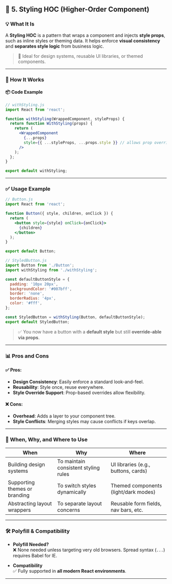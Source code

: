 
## 🎨 5. Styling HOC (Higher-Order Component)

### 💡 What It Is  
A **Styling HOC** is a pattern that wraps a component and injects **style props**, such as inline styles or theming data. It helps enforce **visual consistency** and **separates style logic** from business logic.

> 🎯 Ideal for design systems, reusable UI libraries, or themed components.

---

### 🧱 How It Works

#### 📦 Code Example

```jsx
// withStyling.js
import React from 'react';

function withStyling(WrappedComponent, styleProps) {
  return function WithStyling(props) {
    return (
      <WrappedComponent
        {...props}
        style={{ ...styleProps, ...props.style }} // allows prop override
      />
    );
  };
}

export default withStyling;
```

---

### ✅ Usage Example

```jsx
// Button.js
import React from 'react';

function Button({ style, children, onClick }) {
  return (
    <button style={style} onClick={onClick}>
      {children}
    </button>
  );
}

export default Button;
```

```jsx
// StyledButton.js
import Button from './Button';
import withStyling from './withStyling';

const defaultButtonStyle = {
  padding: '10px 20px',
  backgroundColor: '#007bff',
  border: 'none',
  borderRadius: '4px',
  color: '#fff',
};

const StyledButton = withStyling(Button, defaultButtonStyle);
export default StyledButton;
```

> ✅ You now have a button with a **default style** but still **override-able via props**.

---

### 📊 Pros and Cons

#### ✅ Pros:
- **Design Consistency**: Easily enforce a standard look-and-feel.
- **Reusability**: Style once, reuse everywhere.
- **Style Override Support**: Prop-based overrides allow flexibility.

#### ❌ Cons:
- **Overhead**: Adds a layer to your component tree.
- **Style Conflicts**: Merging styles may cause conflicts if keys overlap.

---

### 📍 When, Why, and Where to Use

| When                         | Why                                        | Where                                |
|-----------------------------|--------------------------------------------|---------------------------------------|
| Building design systems     | To maintain consistent styling rules       | UI libraries (e.g., buttons, cards)   |
| Supporting themes or branding | To switch styles dynamically              | Themed components (light/dark modes)  |
| Abstracting layout wrappers | To separate layout concerns                | Reusable form fields, nav bars, etc.  |

---
### 🛠 Polyfill & Compatibility

- **Polyfill Needed?**  
  ❌ None needed unless targeting very old browsers. Spread syntax (`...`) requires Babel for IE.

- **Compatibility**  
  ✅ Fully supported in **all modern React environments**.

---